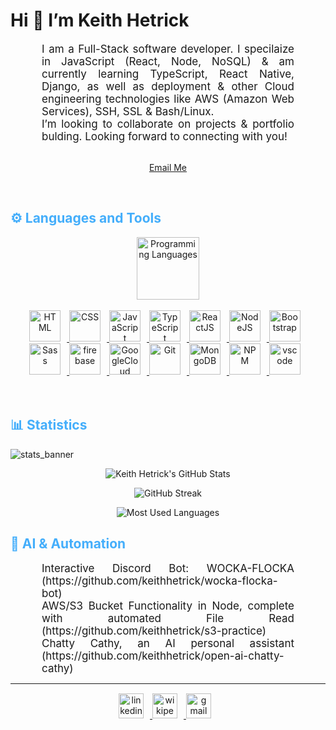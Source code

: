 <!-- Begin First Section -->
<h1>Hi 👋 I’m Keith Hetrick</h1>

<p align="center" style="text-align: justify; margin: 0 50px; font-size: 17px;" >
    I am a Full-Stack software developer. I specilaize in JavaScript (React, Node, NoSQL) & am currently learning TypeScript, React Native, Django, as well as deployment & other Cloud engineering technologies like AWS (Amazon Web Services), SSH, SSL & Bash/Linux.
<br>
<p align="center" style="text-align: justify; margin: 0 50px; font-size: 17px;" >I’m looking to collaborate on projects & portfolio bulding. Looking forward to connecting with you!</p>
<br>
<div align="center">

[Email Me](mailto:keithjhetrick@gmail.com)

</div>
</p>    
<br>
<!-- End First Section -->

<!-- Begin Second Section -->

<!-- Languages and Tools -->

<h2 style="color: #44AEFB">⚙️ Languages and Tools</h2>
<div align="center" style="display:block;">
    <img width="100px" alt="Programming Languages" src="https://user-images.githubusercontent.com/78341798/194531121-47b0119a-ce00-439d-b586-125f86acb098.png"/> 
</div>
<br>   
<!-- Icons Resources -->
<!-- https://devicon.dev/ -->
<!-- https://cdn.jsdelivr.net/npm/simple-icons@v3/icons/ -->
<div align="center">
  <a href="https://developer.mozilla.org/en-US/docs/Web/HTML" target="_blank" rel="noreferrer">
      <img  alt="HTML" height="50px" style="padding-right:10px;" src="https://cdn.jsdelivr.net/gh/devicons/devicon/icons/html5/html5-original.svg"/>
  </a>
  <a href="https://developer.mozilla.org/en-US/docs/Web/CSS" target="_blank" rel="noreferrer">
      <img  alt="CSS" height="50px" style="padding-right:10px;" src="https://cdn.jsdelivr.net/gh/devicons/devicon/icons/css3/css3-original.svg"/>
  </a>
  <a href="https://developer.mozilla.org/en-US/docs/Web/JavaScript" target="_blank" rel="noreferrer">
      <img  alt="JavaScript" height="50px" style="padding-right:10px;" src="https://cdn.jsdelivr.net/gh/devicons/devicon/icons/javascript/javascript-plain.svg"/>
  </a>
  <a href="https://www.typescriptlang.org/" target="_blank" rel="noreferrer">
      <img  alt="TypeScript" height="50px" style="padding-right:10px; ;" src="https://cdn.jsdelivr.net/gh/devicons/devicon/icons/typescript/typescript-plain.svg"/>
  </a>
  <a href="https://reactjs.org/" target="_blank" rel="noreferrer">
      <img  alt="ReactJS" height="50px" style="padding-right:10px;" src="https://cdn.jsdelivr.net/gh/devicons/devicon/icons/react/react-original.svg" />
  </a>
  <a href="https://nodejs.org/en/" target="_blank" rel="noreferrer">
      <img  alt="NodeJS" height="50px" style="padding-right:10px;" src="https://cdn.jsdelivr.net/gh/devicons/devicon/icons/nodejs/nodejs-original.svg"/>
  </a>
  <a href="https://getbootstrap.com/" target="_blank" rel="noreferrer">
      <img  alt="Bootstrap" height="50px" style="padding-right:10px;" src="https://cdn.jsdelivr.net/gh/devicons/devicon/icons/bootstrap/bootstrap-original.svg"/>
  </a>
  <a href="https://sass-lang.com/" target="_blank" rel="noreferrer">
      <img  alt="Sass" height="50px" style="padding-right:10px;" src="https://cdn.jsdelivr.net/gh/devicons/devicon/icons/sass/sass-original.svg"/>
  </a>
  <a href="https://firebase.google.com/" target="_blank" rel="noreferrer">
      <img  alt="firebase" height="50px" style="padding-right:10px;" src="https://cdn.jsdelivr.net/gh/devicons/devicon/icons/firebase/firebase-plain.svg"/>
  </a>
  <a href="https://cloud.google.com/" target="_blank" rel="noreferrer">
      <img  alt="GoogleCloud" height="50px" style="padding-right:10px;" src="https://cdn.jsdelivr.net/gh/devicons/devicon/icons/googlecloud/googlecloud-original.svg"/> 
  </a>
  <a href="https://git-scm.com/" target="_blank" rel="noreferrer">
      <img  alt="Git" height="50px" style="padding-right:10px;" src="https://cdn.jsdelivr.net/gh/devicons/devicon/icons/git/git-original.svg"/>
  </a>
  <a href="https://www.mongodb.com/" target="_blank" rel="noreferrer">
      <img  alt="MongoDB" height="50px" style="padding-right:10px;" src="https://cdn.jsdelivr.net/gh/devicons/devicon/icons/mongodb/mongodb-original.svg"/>
  </a>
  <a href="https://www.npmjs.com/" target="_blank" rel="noreferrer">
      <img  alt="NPM" height="50px" style="padding-right:10px;" src="https://cdn.jsdelivr.net/gh/devicons/devicon/icons/npm/npm-original-wordmark.svg"/>
  </a>
  <a href="https://code.visualstudio.com/" target="_blank" rel="noreferrer">
      <img  alt="vscode" height="50px" style="padding-right:10px;"src="https://cdn.jsdelivr.net/gh/devicons/devicon/icons/vscode/vscode-original.svg"/>
  </a>
</div>
<br>
<br>

<!-- End Second Section -->

<!-- Start Third Section -->

<!-- Statistics -->

<h2 style="color: #44AEFB">📊 Statistics</h2>

![stats_banner](https://user-images.githubusercontent.com/78341798/194534778-d662496c-ae00-4e8d-ae9b-b90912054e7f.gif)

<!-- Begin Stats Cards -->
<!-- Resources:  -->
<!-- Github & Languages Stats: https://github.com/keithhetrick/github-readme-stats -->
<!-- Streak Stats: https://github.com/keithhetrick/github-readme-streak-stats -->
<!-- Change the value after ?username= to your GitHub username. -->
<div class="stats" align="center">

![Keith Hetrick's GitHub Stats](https://github-readme-stats.vercel.app/api?username=keithhetrick&hide=stars&count_private=true&show_icons=true&theme=algolia&border_radius=20)

![GitHub Streak](https://streak-stats.demolab.com?user=keithhetrick&count_private=true&theme=algolia&border_radius=20)

![Most Used Languages](https://github-readme-stats.vercel.app/api/top-langs/?username=keithhetrick&layout=compact&show_icons=true&theme=algolia&border_radius=20)

</div>
<!--  End Stats Cards -->

<!-- End Third Section -->

<!-- Start Fourth Section -->

<h2 style="color: #44AEFB">🤖 AI & Automation</h2>

<p align="center" style="text-align: justify; margin: 0 50px; font-size: 17px;">Interactive Discord Bot: WOCKA-FLOCKA (https://github.com/keithhetrick/wocka-flocka-bot)</p>

<p align="center" style="text-align: justify; margin: 0 50px; font-size: 17px;">AWS/S3 Bucket Functionality in Node, complete with automated File Read (https://github.com/keithhetrick/s3-practice)</p>

<p align="center" style="text-align: justify; margin: 0 50px; font-size: 17px;">Chatty Cathy, an AI personal assistant (https://github.com/keithhetrick/open-ai-chatty-cathy)</p>


---

<!-- Begin Footer -->
<!-- Icons Resources -->
<!-- https://devicon.dev/ -->
<div class="footer" align="center" style="margin:15px;">
    <a href="https://www.linkedin.com/in/keith-justin-hetrick/" target="_blank">
        <img  style="margin:0 10px 10px 0;" src="https://upload.wikimedia.org/wikipedia/commons/thumb/f/f8/LinkedIn_icon_circle.svg/2048px-LinkedIn_icon_circle.svg.png" alt="linkedin" width="40px"/>
    </a>
    <a href="https://en.wikipedia.org/wiki/Keith_Hetrick" target="_blank">
        <img style="margin:0 10px 10px 0;" src="https://upload.wikimedia.org/wikipedia/commons/thumb/7/77/Wikipedia_svg_logo.svg/2048px-Wikipedia_svg_logo.svg.png" alt="wikipedia" width="40px"/>
    </a>
    <a href="mailto:keithjhetrick@gmail.com" target="_blank">
        <img style="margin:0 10px 10px 0;" src="https://user-images.githubusercontent.com/78341798/194531383-ddb2b774-5bb9-491c-b601-4a4a7d9792fb.svg" alt="gmail" width="40px"/>
    </a>
</div>
<!-- End Footer -->

<!---
keithhetrick/keithhetrick is a ✨ special ✨ repository because its `README.md` (this file) appears on your GitHub profile.
You can click the Preview link to take a look at your changes.
--->
